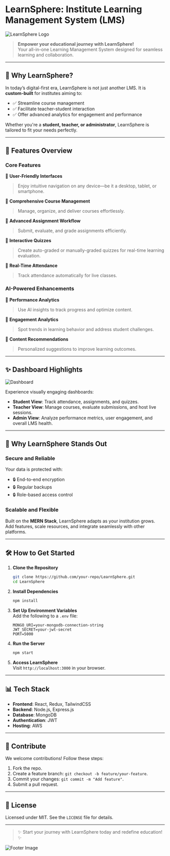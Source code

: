 
# LearnSphere: Institute Learning Management System (LMS)

![LearnSphere Logo](https://via.placeholder.com/728x90.png?text=LearnSphere+Logo)  

> **Empower your educational journey with LearnSphere!**  
> Your all-in-one Learning Management System designed for seamless learning and collaboration.

---

## 🚀 Why LearnSphere?  

In today’s digital-first era, LearnSphere is not just another LMS. It is **custom-built** for institutes aiming to:  

- ✅ Streamline course management  
- ✅ Facilitate teacher-student interaction  
- ✅ Offer advanced analytics for engagement and performance  

Whether you're a **student, teacher, or administrator**, LearnSphere is tailored to fit your needs perfectly.

---

## 🎯 Features Overview  

### **Core Features**
🔹 **User-Friendly Interfaces**  
> Enjoy intuitive navigation on any device—be it a desktop, tablet, or smartphone.  

🔹 **Comprehensive Course Management**  
> Manage, organize, and deliver courses effortlessly.  

🔹 **Advanced Assignment Workflow**  
> Submit, evaluate, and grade assignments efficiently.  

🔹 **Interactive Quizzes**  
> Create auto-graded or manually-graded quizzes for real-time learning evaluation.  

🔹 **Real-Time Attendance**  
> Track attendance automatically for live classes.  

### **AI-Powered Enhancements**  
🔹 **Performance Analytics**  
> Use AI insights to track progress and optimize content.  

🔹 **Engagement Analytics**  
> Spot trends in learning behavior and address student challenges.

🔹 **Content Recommendations**  
> Personalized suggestions to improve learning outcomes.

---

## ✨ Dashboard Highlights  

![Dashboard](https://via.placeholder.com/728x300.png?text=Interactive+Dashboard+Screenshot)  

Experience visually engaging dashboards:  

- **Student View**: Track attendance, assignments, and quizzes.  
- **Teacher View**: Manage courses, evaluate submissions, and host live sessions.  
- **Admin View**: Analyze performance metrics, user engagement, and overall LMS health.  

---

## 🌟 Why LearnSphere Stands Out  

### **Secure and Reliable**  
Your data is protected with:  
- 🔒 End-to-end encryption  
- 🔒 Regular backups  
- 🔒 Role-based access control  

### **Scalable and Flexible**  
Built on the **MERN Stack**, LearnSphere adapts as your institution grows. Add features, scale resources, and integrate seamlessly with other platforms.

---

## 🛠️ How to Get Started  

1. **Clone the Repository**  
   ```bash  
   git clone https://github.com/your-repo/LearnSphere.git  
   cd LearnSphere  
   ```  

2. **Install Dependencies**  
   ```bash  
   npm install  
   ```  

3. **Set Up Environment Variables**  
   Add the following to a `.env` file:  
   ```  
   MONGO_URI=your-mongodb-connection-string  
   JWT_SECRET=your-jwt-secret  
   PORT=5000  
   ```  

4. **Run the Server**  
   ```bash  
   npm start  
   ```  

5. **Access LearnSphere**  
   Visit `http://localhost:3000` in your browser.  

---

## 📊 Tech Stack  

- **Frontend**: React, Redux, TailwindCSS  
- **Backend**: Node.js, Express.js  
- **Database**: MongoDB  
- **Authentication**: JWT  
- **Hosting**: AWS  

---

## 🎨 Contribute  

We welcome contributions! Follow these steps:  
1. Fork the repo.  
2. Create a feature branch: `git checkout -b feature/your-feature`.  
3. Commit your changes: `git commit -m "Add feature"`.  
4. Submit a pull request.  

---

## 📄 License  

Licensed under MIT. See the `LICENSE` file for details.

---

> ✨ Start your journey with LearnSphere today and redefine education! ✨  

![Footer Image](https://via.placeholder.com/728x90.png?text=Footer+Banner)
